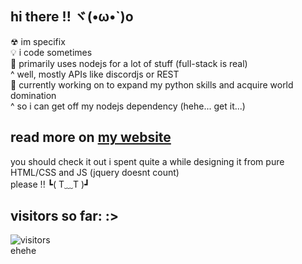 ## hi there !! ヾ(•ω•`)o
☢ im specifix  
💡 i code sometimes  
💫 primarily uses nodejs for a lot of stuff (full-stack is real)  
    ^ well, mostly APIs like discordjs or REST  
👾 currently working on to expand my python skills and acquire world domination  
    ^ so i can get off my nodejs dependency (hehe... get it...)  
  
## read more on [my website](https://specifix.dev/)
you should check it out i spent quite a while designing it from pure HTML/CSS and JS (jquery doesnt count)  
please !!  ┗( T﹏T )┛
## visitors so far: :>
![visitors](https://count.specifix.dev/get/@visitors?theme=moebooru)  
ehehe  
